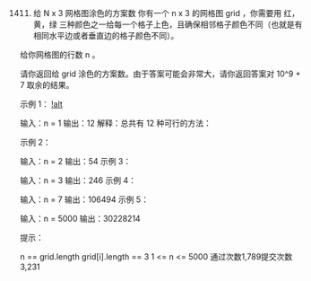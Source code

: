 1411. 给 N x 3 网格图涂色的方案数
你有一个 n x 3 的网格图 grid ，你需要用 红，黄，绿 三种颜色之一给每一个格子上色，且确保相邻格子颜色不同（也就是有相同水平边或者垂直边的格子颜色不同）。

给你网格图的行数 n 。

请你返回给 grid 涂色的方案数。由于答案可能会非常大，请你返回答案对 10^9 + 7 取余的结果。

 

示例 1：
[!alt](https://assets.leetcode-cn.com/aliyun-lc-upload/uploads/2020/04/12/e1.png)

输入：n = 1
输出：12
解释：总共有 12 种可行的方法：

示例 2：

输入：n = 2
输出：54
示例 3：

输入：n = 3
输出：246
示例 4：

输入：n = 7
输出：106494
示例 5：

输入：n = 5000
输出：30228214
 

提示：

n == grid.length
grid[i].length == 3
1 <= n <= 5000
通过次数1,789提交次数3,231
